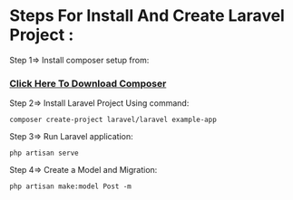 <h1> Steps For Install And Create Laravel Project :</h1>

Step 1=> Install composer setup from: <br>
<h3> <a href="https://getcomposer.org/download/" style="cursor: pointer;"> Click Here To Download Composer </a> </h3>


Step 2=> Install Laravel Project Using command:
```
composer create-project laravel/laravel example-app
```

Step 3=> Run Laravel application:
```
php artisan serve
```

Step 4=> Create a Model and Migration:
```
php artisan make:model Post -m 
```
